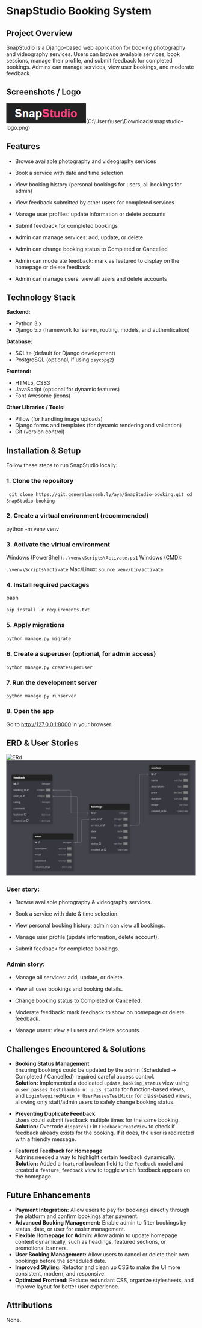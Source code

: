 # SnapStudio Booking System

## Project Overview
SnapStudio is a Django-based web application for booking photography and videography services. Users can browse available services, book sessions, manage their profile, and submit feedback for completed bookings. Admins can manage services, view user bookings, and moderate feedback.

## Screenshots / Logo
![logo](.\static\images\snapstudio.png)(C:\Users\user\Downloads\snapstudio-logo.png)


## Features
- Browse available photography and videography services

- Book a service with date and time selection

- View booking history (personal bookings for users, all bookings for admin)

- View feedback submitted by other users for completed services

- Manage user profiles: update information or delete accounts

- Submit feedback for completed bookings

- Admin can manage services: add, update, or delete

- Admin can change booking status to Completed or Cancelled

- Admin can moderate feedback: mark as featured to display on the homepage or delete feedback

- Admin can manage users: view all users and delete accounts

## Technology Stack
**Backend:**  
- Python 3.x  
- Django 5.x (framework for server, routing, models, and authentication)  

**Database:**  
- SQLite (default for Django development)  
- PostgreSQL (optional, if using `psycopg2`)  

**Frontend:**  
- HTML5, CSS3  
- JavaScript (optional for dynamic features)  
- Font Awesome (icons)  

**Other Libraries / Tools:**  
- Pillow (for handling image uploads)  
- Django forms and templates (for dynamic rendering and validation)  
- Git (version control)


## Installation & Setup

Follow these steps to run SnapStudio locally:

### 1. Clone the repository

`
git clone https://git.generalassemb.ly/aya/SnapStudio-booking.git
cd SnapStudio-booking`

### 2. Create a virtual environment (recommended)


python -m venv venv
### 3. Activate the virtual environment
Windows (PowerShell):
`.\venv\Scripts\Activate.ps1`
Windows (CMD):

`.\venv\Scripts\activate`
Mac/Linux:
`source venv/bin/activate`
### 4. Install required packages
bash

`pip install -r requirements.txt`
### 5. Apply migrations

`python manage.py migrate`
### 6. Create a superuser (optional, for admin access)

`python manage.py createsuperuser`
### 7. Run the development server


`python manage.py runserver`
### 8. Open the app
Go to http://127.0.0.1:8000 in your browser.

## ERD & User Stories

![ERd](.\staticimages\ERD(dark).png)
![ERd](.\static\images\ERD(light).png)
### User story:

- Browse available photography & videography services.

- Book a service with date & time selection.

- View personal booking history; admin can view all bookings.

- Manage user profile (update information, delete account).

- Submit feedback for completed bookings.

### Admin story:

- Manage all services: add, update, or delete.

- View all user bookings and booking details.

- Change booking status to Completed or Cancelled.

- Moderate feedback: mark feedback to show on homepage or delete feedback.

- Manage users: view all users and delete accounts.

## Challenges Encountered & Solutions

- **Booking Status Management**  
  Ensuring bookings could be updated by the admin (Scheduled → Completed / Cancelled) required careful access control.  
  **Solution:** Implemented a dedicated `update_booking_status` view using `@user_passes_test(lambda u: u.is_staff)` for function-based views, and `LoginRequiredMixin + UserPassesTestMixin` for class-based views, allowing only staff/admin users to safely change booking status.

- **Preventing Duplicate Feedback**  
  Users could submit feedback multiple times for the same booking.  
  **Solution:** Overrode `dispatch()` in `FeedbackCreateView` to check if feedback already exists for the booking. If it does, the user is redirected with a friendly message.

- **Featured Feedback for Homepage**  
  Admins needed a way to highlight certain feedback dynamically.  
  **Solution:** Added a `featured` boolean field to the `Feedback` model and created a `feature_feedback` view to toggle which feedback appears on the homepage.

## Future Enhancements

- **Payment Integration:** Allow users to pay for bookings directly through the platform and confirm bookings after payment.  
- **Advanced Booking Management:** Enable admin to filter bookings by status, date, or user for easier management.  
- **Flexible Homepage for Admin:** Allow admin to update homepage content dynamically, such as headings, featured sections, or promotional banners.  
- **User Booking Management:** Allow users to cancel or delete their own bookings before the scheduled date.  
- **Improved Styling:** Refactor and clean up CSS to make the UI more consistent, modern, and responsive.  
- **Optimized Frontend:** Reduce redundant CSS, organize stylesheets, and improve layout for better user experience.  


## Attributions
None.
